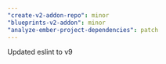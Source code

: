 ```yaml
---
"create-v2-addon-repo": minor
"blueprints-v2-addon": minor
"analyze-ember-project-dependencies": patch
---
```


Updated eslint to v9
